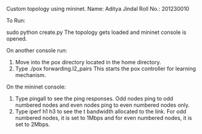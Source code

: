 Custom topology using mininet.
Name: Aditya Jindal
Roll No.: 201230010

To Run:

sudo python create.py <number of switches> <number of hosts per switch>
The topology gets loaded and mininet console is opened.

On another console run:
1. Move into the pox directory located in the home directory. 
2. Type ./pox forwarding.l2_pairs
This starts the pox controller for learning mechanism.

On the mininet console:
1. Type pingall to see the ping responses. Odd nodes ping to odd numbered nodes and even nodes ping to even numbered nodes only.
2. Type iperf h1 h3 to see the t bandwidth allocated to the link. For odd numbered nodes, it is set to 1Mbps and for even numbered nodes, it is set to 2Mbps.
